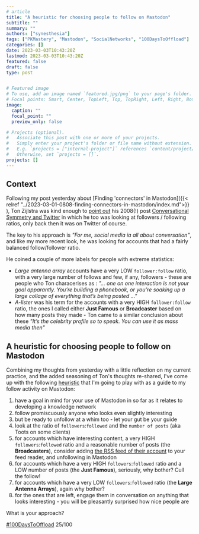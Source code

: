 ```yaml
---
# article
title: "A heuristic for choosing people to follow on Mastodon"
subtitle: ""
summary: ""
authors: ["synesthesia"]
tags: ["PKMastery", "Mastodon", "SocialNetworks", "100DaysToOffload"]
categories: []
date: 2023-03-03T10:43:20Z
lastmod: 2023-03-03T10:43:20Z
featured: false
draft: false
type: post


# Featured image
# To use, add an image named `featured.jpg/png` to your page's folder.
# Focal points: Smart, Center, TopLeft, Top, TopRight, Left, Right, BottomLeft, Bottom, BottomRight.
image:
  caption: ""
  focal_point: ""
  preview_only: false

# Projects (optional).
#   Associate this post with one or more of your projects.
#   Simply enter your project's folder or file name without extension.
#   E.g. `projects = ["internal-project"]` references `content/project/deep-learning/index.md`.
#   Otherwise, set `projects = []`.
projects: []
---
```

## Context

Following my post yesterday about  [Finding 'connectors' in Mastodon]({{< relref "../2023-03-01-0808-finding-connectors-in-mastodon/index.md">}} ), Ton Zijlstra was kind enough to [point out](https://www.zylstra.org/blog/2023/03/conversational-symmetry-redux/) his 2008(!) post [Conversational Symmetry and Twitter](https://www.zylstra.org/blog/2008/05/conversational_1/) in which he too was looking at followers / following ratios, only back then it was on Twitter of course.

The key to his approach is *"For me, social media ia all about conversation"*, and like my more recent look, he was looking for accounts that had a fairly balanced follow/follower ratio.

He coined a couple of more labels for people with extreme statistics:

- *Large antenna array* accounts have a very LOW `follower:follow` ratio, with a very large number of follows and few, if any, followers - these are people who Ton characerises as : *"... one on one interaction is not your goal apparantly. You’re building a phonebook, or you’re soaking up a large collage of everything that’s being posted ..."*
- *A-lister* was his term for the accounts with a very HIGH `follower:follow` ratio, the ones I called either **Just Famous** or **Broadcaster** based on how many posts they made - Ton came to a similar conclusion about these *"It’s the celebrity profile so to speak. You can use it as mass media then"*

## A heuristic for choosing people to follow on Mastodon

Combining my thoughts from yesterday with a little reflection on my current practice, and the added seasoning of Ton's thoughts re-shared, I've come up with the following [heuristic](https://en.wikipedia.org/wiki/Heuristic) that I'm going to play with as a guide to my follow activity on Mastodon:

1. have a goal in mind for your use of Mastodon in so far as it relates to developing a knowledge network
2. follow promiscuously anyone who looks even slightly interesting
3. but be ready to unfollow at a whim too - let your gut be your guide
4. look at the ratio of `followers`:`followed` and the `number of posts` (aka Toots on some clients)
5. for accounts which have interesting content, a very HIGH `followers`:`followed` ratio and a reasonable number of posts (the **Broadcasters**), consider adding [the RSS feed of their account](https://garden.synesthesia.co.uk/RSS%20feeds%20from%20Mastodon#to-follow-an-account) to your feed reader, and unfollowing in Mastodon
6. for accounts which have a very HIGH `followers`:`followed` ratio and a LOW number of posts (the **Just Famous**), seriously, why bother? Cull the follow!
7. for accounts which have a very LOW `followers`:`followed` ratio (the **Large Antenna Arrays**), again why bother? 
8. for the ones that are left, engage them in conversation on anything that looks interesting - you will be pleasantly surprised how nice people are

What is your approach?

[#100DaysToOffload](https://100daystooffload.com/) 25/100

